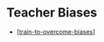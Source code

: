 <!--
 Copyright (C) 2023 David Jones
 
 This file is part of memex.
 
 memex is free software: you can redistribute it and/or modify
 it under the terms of the GNU General Public License as published by
 the Free Software Foundation, either version 3 of the License, or
 (at your option) any later version.
 
 memex is distributed in the hope that it will be useful,
 but WITHOUT ANY WARRANTY; without even the implied warranty of
 MERCHANTABILITY or FITNESS FOR A PARTICULAR PURPOSE.  See the
 GNU General Public License for more details.
 
 You should have received a copy of the GNU General Public License
 along with memex.  If not, see <http://www.gnu.org/licenses/>.
-->

# Teacher Biases

- [[train-to-overcome-biases]]

[//begin]: # "Autogenerated link references for markdown compatibility"
[train-to-overcome-biases]: train-to-overcome-biases "How Teachers’ Hidden Biases Are Hurting Our Girls"
[//end]: # "Autogenerated link references"